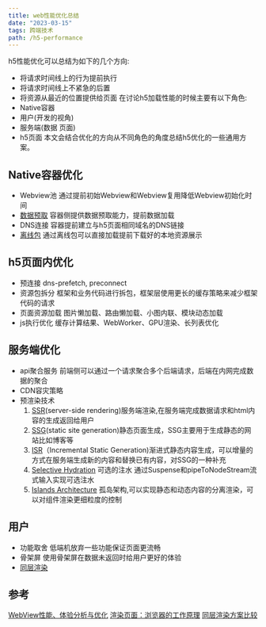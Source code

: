 ```yaml
---
title: web性能优化总结
date: "2023-03-15"
tags: 跨端技术
path: /h5-performance
---
```


h5性能优化可以总结为如下的几个方向:
* 将请求时间线上的行为提前执行
* 将请求时间线上不紧急的后置
* 将资源从最近的位置提供给页面
在讨论h5加载性能的时候主要有以下角色:
* Native容器
* 用户(开发的视角)
* 服务端(数据 页面)
* h5页面
本文会结合优化的方向从不同角色的角度总结h5优化的一些通用方案。

## Native容器优化
* Webview池 通过提前初始Webview和Webview复用降低Webview初始化时间
* [数据预取](https://icantunderstand.cn/cross-platform-prefetch) 容器侧提供数据预取能力，提前数据加载
* DNS连接 容器提前建立与h5页面相同域名的DNS链接
* [离线包](https://icantunderstand.cn/cross-platform-offline) 通过离线包可以直接加载提前下载好的本地资源展示

## h5页面内优化
* 预连接 dns-prefetch, preconnect
* 资源包拆分 框架和业务代码进行拆包，框架层使用更长的缓存策略来减少框架代码的请求
* 页面资源加载 图片懒加载、路由懒加载、小图内联、模块动态加载
* js执行优化 缓存计算结果、WebWorker、GPU渲染、长列表优化 

## 服务端优化
* api聚合服务 前端侧可以通过一个请求聚合多个后端请求，后端在内网完成数据的聚合
* CDN容灾策略
* 预渲染技术 
    1. [SSR](https://www.patterns.dev/posts/server-side-rendering)(server-side rendering)服务端渲染,在服务端完成数据请求和html内容的生成返回给用户
    2. [SSG](https://www.patterns.dev/posts/static-rendering)(static site generation)静态页面生成，SSG主要用于生成静态的网站比如博客等
    3. [ISR](https://www.patterns.dev/posts/incremental-static-rendering)（Incremental Static Generation)渐进式静态内容生成，可以增量的方式在服务端生成新的内容和替换已有内容，对SSG的一种补充
    4. [Selective Hydration](https://www.patterns.dev/posts/react-selective-hydration) 可选的注水 通过Suspense和pipeToNodeStream流式输入实现可选注水
    5. [Islands Architecture](https://www.patterns.dev/posts/islands-architecture) 孤岛架构,可以实现静态和动态内容的分离渲染，可以对组件渲染更细粒度的控制

## 用户
* 功能取舍 低端机放弃一些功能保证页面更流畅
* 骨架屏 使用骨架屏在数据未返回时给用户更好的体验
* [同层渲染](https://blog.ihanai.com/2020/12/comparison-of-solution-for-same-layer-render.html)

## 参考
[WebView性能、体验分析与优化](https://tech.meituan.com/2017/06/09/webviewperf.html)
[渲染页面：浏览器的工作原理](https://developer.mozilla.org/zh-CN/docs/Web/Performance/How_browsers_work)
[同层渲染方案比较](https://blog.ihanai.com/2020/12/comparison-of-solution-for-same-layer-render.html)